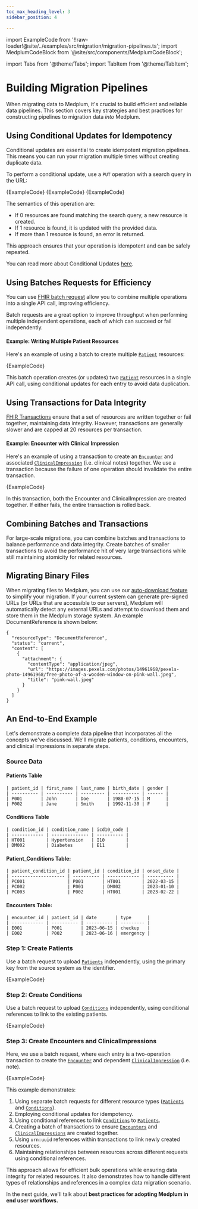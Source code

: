 ```yaml
---
toc_max_heading_level: 3
sidebar_position: 4

---
```


import ExampleCode from '!!raw-loader!@site/../examples/src/migration/migration-pipelines.ts';
import MedplumCodeBlock from '@site/src/components/MedplumCodeBlock';

import Tabs from '@theme/Tabs';
import TabItem from '@theme/TabItem';

# Building Migration Pipelines

When migrating data to Medplum, it's crucial to build efficient and reliable data pipelines. This section covers key strategies and best practices for constructing pipelines to migration data _into_ Medplum.

[patient]: /docs/api/fhir/resources/patient
[condition]: /docs/api/fhir/resources/condition
[encounter]: /docs/api/fhir/resources/encounter
[clinicalimpression]: /docs/api/fhir/resources/clinicalimpression

## Using Conditional Updates for Idempotency

Conditional updates are essential to create idempotent migration pipelines. This means you can run your migration multiple times without creating duplicate data.

To perform a conditional update, use a `PUT` operation with a search query in the URL:

<Tabs groupId="language">
  <TabItem value="ts" label="TypeScript">
    <MedplumCodeBlock language="ts" selectBlocks="medplum-sdk-upsert">
      {ExampleCode}
    </MedplumCodeBlock>
  </TabItem>
  <TabItem value="curl" label="cURL">
    <MedplumCodeBlock language="bash" selectBlocks="curl-upsert">
      {ExampleCode}
    </MedplumCodeBlock>
  </TabItem>
  <TabItem value="cli" label="CLI">
    <MedplumCodeBlock language="bash" selectBlocks="medplum-cli-upsert">
      {ExampleCode}
    </MedplumCodeBlock>
  </TabItem>
</Tabs>

The semantics of this operation are:

- If 0 resources are found matching the search query, a new resource is created.
- If 1 resource is found, it is updated with the provided data.
- If more than 1 resource is found, an error is returned.

This approach ensures that your operation is idempotent and can be safely repeated.

You can read more about Conditional Updates [here](/docs/fhir-datastore/working-with-fhir#upsert).

## Using Batches Requests for Efficiency

You can use [FHIR batch request](/docs/fhir-datastore/fhir-batch-requests) allow you to combine multiple operations into a single API call, improving efficiency.

Batch requests are a great option to improve throughput when performing multiple independent operations, each of which can succeed or fail independently.

#### Example: Writing Multiple Patient Resources

Here's an example of using a batch to create multiple [`Patient`][patient] resources:

<MedplumCodeBlock language="ts" selectBlocks="create-patients-batch">
    {ExampleCode}
</MedplumCodeBlock>

This batch operation creates (or updates) two [`Patient`][patient] resources in a single API call, using conditional updates for each entry to avoid data duplication.

## Using Transactions for Data Integrity

[FHIR Transactions](/docs/fhir-datastore/fhir-batch-requests#internal-references) ensure that a set of resources are written together or fail together, maintaining data integrity. However, transactions are generally slower and are capped at 20 resources per transaction.

#### Example: Encounter with Clinical Impression

Here's an example of using a transaction to create an [`Encounter`][encounter] and associated [`ClinicalImpression`][clinicalimpression] (i.e. clinical notes) together. We use a transaction because the failure of one operation should invalidate the entire transaction.

<MedplumCodeBlock language="ts" selectBlocks="encounter-and-impression-transaction">
    {ExampleCode}
</MedplumCodeBlock>

In this transaction, both the Encounter and ClinicalImpression are created together. If either fails, the entire transaction is rolled back.

## Combining Batches and Transactions

For large-scale migrations, you can combine batches and transactions to balance performance and data integrity. Create batches of smaller transactions to avoid the performance hit of very large transactions while still maintaining atomicity for related resources.

## Migrating Binary Files 

When migrating files to Medplum, you can use our [auto-download feature](https://www.medplum.com/docs/self-hosting/config-settings#autodownloadenabled) to simplify your migration. If your current system can generate pre-signed URLs (or URLs that are accessible to our servers), Medplum will automatically detect any external URLs and attempt to download them and store them in the Medplum storage system. An example DocumentReference is shown below: 

```
{
  "resourceType": "DocumentReference",
  "status": "current",
  "content": [
    {
      "attachment": {
        "contentType": "application/jpeg",
        "url": "https://images.pexels.com/photos/14961968/pexels-photo-14961968/free-photo-of-a-wooden-window-on-pink-wall.jpeg",
        "title": "pink-wall.jpeg"
      }
    }
  ]
}
```

## An End-to-End Example

Let's demonstrate a complete data pipeline that incorporates all the concepts we've discussed. We'll migrate patients, conditions, encounters, and clinical impressions in separate steps.

### Source Data

#### Patients Table

```
| patient_id | first_name | last_name | birth_date | gender |
| ---------- | ---------- | --------- | ---------- | ------ |
| P001       | John       | Doe       | 1980-07-15 | M      |
| P002       | Jane       | Smith     | 1992-11-30 | F      |
```

#### Conditions Table

```
| condition_id | condition_name | icd10_code |
| ------------ | -------------- | ---------- |
| HT001        | Hypertension   | I10        |
| DM002        | Diabetes       | E11        |
```

#### Patient_Conditions Table:

```
| patient_condition_id | patient_id | condition_id | onset_date |
| -------------------- | ---------- | ------------ | ---------- |
| PC001                | P001       | HT001        | 2022-03-15 |
| PC002                | P001       | DM002        | 2023-01-10 |
| PC003                | P002       | HT001        | 2023-02-22 |
```

#### Encounters Table:

```
| encounter_id | patient_id | date       | type      |
| ------------ | ---------- | ---------- | --------- |
| E001         | P001       | 2023-06-15 | checkup   |
| E002         | P002       | 2023-06-16 | emergency |
```

### Step 1: Create Patients

Use a batch request to upload [`Patients`][patient] independently, using the primary key from the source system as the identifier.

<MedplumCodeBlock language="ts" selectBlocks="create-patients-batch">
    {ExampleCode}
</MedplumCodeBlock>

### Step 2: Create Conditions

Use a batch request to upload [`Conditions`][condition] independently, using conditional references to link to the existing patients.

<MedplumCodeBlock language="ts" selectBlocks="create-conditions-batch">
    {ExampleCode}
</MedplumCodeBlock>

### Step 3: Create Encounters and ClinicalImpressions

Here, we use a batch request, where each entry is a two-operation transaction to create the [`Encounter`][encounter] and dependent [`ClinicalImpression`][clinicalimpression] (i.e. note).

<MedplumCodeBlock language="ts" selectBlocks="create-encounters-and-impressions-batch-transaction">
    {ExampleCode}
</MedplumCodeBlock>

This example demonstrates:

1. Using separate batch requests for different resource types ([`Patients`][patient] and [`Conditions`][condition]).
2. Employing conditional updates for idempotency.
3. Using conditional references to link [`Conditions`][condition] to [`Patients`][patient].
4. Creating a batch of transactions to ensure [`Encounters`][encounter] and [`ClinicalImpressions`][clinicalimpression] are created together.
5. Using `urn:uuid` references within transactions to link newly created resources.
6. Maintaining relationships between resources across different requests using conditional references.

This approach allows for efficient bulk operations while ensuring data integrity for related resources. It also demonstrates how to handle different types of relationships and references in a complex data migration scenario.

In the next guide, we'll talk about **best practices for adopting Medplum in end user workflows.**
